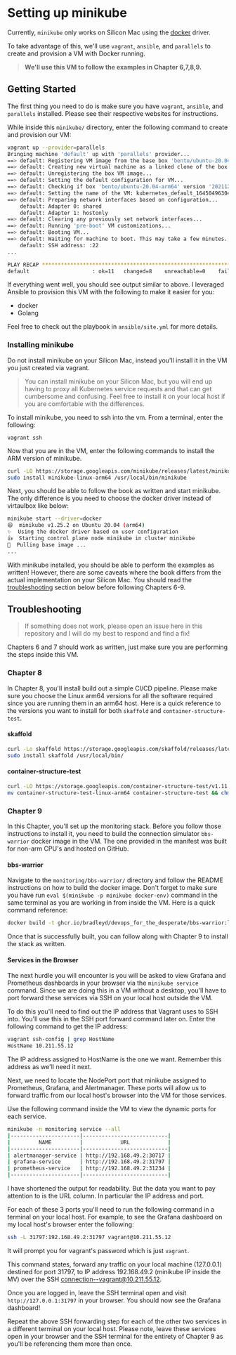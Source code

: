 # Setting up minikube

Currently, `minikube` only works on Silicon Mac using the [docker](https://github.com/kubernetes/minikube/issues/11219) driver.

To take advantage of this, we'll use `vagrant`, `ansible`, and `parallels` to create and provision a VM with Docker running.

> __We'll use this VM to follow the examples in Chapter 6,7,8,9.__

## Getting Started

The first thing you need to do is make sure you have `vagrant`, `ansible`, and `parallels` installed. Please see their respective websites for instructions.

While inside this `minikube/` directory, enter the following command to create and provision our VM:

```bash
vagrant up --provider=parallels
Bringing machine 'default' up with 'parallels' provider...
==> default: Registering VM image from the base box 'bento/ubuntu-20.04'...
==> default: Creating new virtual machine as a linked clone of the box image...
==> default: Unregistering the box VM image...
==> default: Setting the default configuration for VM...
==> default: Checking if box 'bento/ubuntu-20.04-arm64' version '202112.19.0' is up to date...
==> default: Setting the name of the VM: kubernetes_default_1645049630447_62496
==> default: Preparing network interfaces based on configuration...
    default: Adapter 0: shared
    default: Adapter 1: hostonly
==> default: Clearing any previously set network interfaces...
==> default: Running 'pre-boot' VM customizations...
==> default: Booting VM...
==> default: Waiting for machine to boot. This may take a few minutes...
    default: SSH address: :22
...

PLAY RECAP *********************************************************************
default                    : ok=11   changed=8    unreachable=0    failed=0    skipped=0    rescued=0    ignored=0
```

If everything went well, you should see output similar to above. I leveraged Ansible to provision this VM with the following to make it easier for you:

* docker
* Golang

Feel free to check out the playbook in `ansible/site.yml` for more details.

### Installing minikube

Do not install minikube on your Silicon Mac, instead you'll install it in the VM you just created via vagrant.

> You can install minikube on your Silicon Mac, but you will end up having to proxy all Kubernetes service requests and that can get cumbersome and confusing. Feel free to install it on your local host if you are comfortable with the differences.

To install minikube, you need to ssh into the vm. From a terminal, enter the following:

`vagrant ssh`

Now that you are in the VM, enter the following commands to install the ARM version of minikube.

```bash
curl -LO https://storage.googleapis.com/minikube/releases/latest/minikube-linux-arm64
sudo install minikube-linux-arm64 /usr/local/bin/minikube
```

Next, you should be able to follow the book as written and start minikube. The only difference is you need to choose the docker driver instead of virtaulbox like below:

```bash
minikube start --driver=docker
😄  minikube v1.25.2 on Ubuntu 20.04 (arm64)
✨  Using the docker driver based on user configuration
👍  Starting control plane node minikube in cluster minikube
🚜  Pulling base image ...
...
```

With minikube installed, you should be able to perform the examples as written! However, there are some caveats where the book differs from the actual implementation on your Silicon Mac. You should read the [troubleshooting](#troubleshooting) section below before following Chapters 6-9.

## Troubleshooting

> If something does not work, please open an issue here in this repository and I will do my best to respond and find a fix!

Chapters 6 and 7 should work as written, just make sure you are performing the steps inside this VM.

### Chapter 8

In Chapter 8, you'll install build out a simple CI/CD pipeline. Please make sure you choose the Linux arm64 versions for all the software required since you are running them in an arm64 host. Here is a quick reference to the versions you want to install for both `skaffold` and `container-structure-test`.

#### skaffold

```bash
curl -Lo skaffold https://storage.googleapis.com/skaffold/releases/latest/skaffold-linux-arm64 && \
sudo install skaffold /usr/local/bin/
```

#### container-structure-test

```bash
curl -LO https://storage.googleapis.com/container-structure-test/v1.11.0/container-structure-test-linux-arm64 && \
mv container-structure-test-linux-arm64 container-structure-test && chmod +x container-structure-test && sudo mv container-structure-test /usr/local/bin/
```

### Chapter 9

In this Chapter, you'll set up the monitoring stack. Before you follow those instructions to install it, you need to build the connection simulator `bbs-warrior` docker image in the VM. The one provided in the manifest was built for non-arm CPU's and hosted on GitHub.

#### bbs-warrior

Navigate to the `monitoring/bbs-warrior/` directory and follow the README instructions on how to build the docker image. Don't forget to make sure you have run `eval $(minikube -p minikube docker-env)` command in the same terminal as you are working in from inside the VM. Here is a quick command reference:

```bash
docker build -t ghcr.io/bradleyd/devops_for_the_desperate/bbs-warrior:latest .
```

Once that is successfully built, you can follow along with Chapter 9 to install the stack as written.

#### Services in the Browser

The next hurdle you will encounter is you will be asked to view Grafana and Prometheus dashboards in your browser via the `minikube service` command. Since we are doing this in a VM without a desktop, you'll have to port forward these services via SSH on your local host outside the VM.

To do this you'll need to find out the IP address that Vagrant uses to SSH into. You'll use this in the SSH port forward command later on. Enter the following command to get the IP address:

```bash
vagrant ssh-config | grep HostName
HostName 10.211.55.12
```

The IP address assigned to HostName is the one we want. Remember this address as we'll need it next.

Next, we need to locate the NodePort port that minikube assigned to Prometheus, Grafana, and Alertmanager. These ports will allow us to forward traffic from our local host's browser into the VM for those services.

Use the following command inside the VM to view the dynamic ports for each service.

```bash
minikube -n monitoring service --all
|----------------------|---------------------------|
|         NAME         |            URL            |
|----------------------|---------------------------|
| alertmanager-service | http://192.168.49.2:30717 |
| grafana-service      | http://192.168.49.2:31797 |
| prometheus-service   | http://192.168.49.2:31234 |
|----------------------|---------------------------|
```

I have shortened the output for readability. But the data you want to pay attention to is the URL column. In particular the IP address and port.

For each of these 3 ports you'll need to run the following command in a terminal on your local host. For example, to see the Grafana dashboard on my local host's browser enter the following:

```bash
ssh -L 31797:192.168.49.2:31797 vagrant@10.211.55.12
```

It will prompt you for vagrant's password which is just `vagrant`.

This command states, forward any traffic on your local machine (127.0.0.1) destined for port 31797, to IP address 192.168.49.2 (minikube IP inside the MV) over the SSH connection--vagrant@10.211.55.12.

Once you are logged in, leave the SSH terminal open and visit `http://127.0.0.1:31797` in your browser. You should now see the Grafana dashboard!

Repeat the above SSH forwarding step for each of the other two services in a different terminal on your local host. Please note, leave these services open in your browser and the SSH terminal for the entirety of Chapter 9 as you'll be referencing them more than once.
